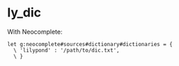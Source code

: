 # ly_dic

With Neocomplete:

```vim
let g:neocomplete#sources#dictionary#dictionaries = {
  \ 'lilypond' : '/path/to/dic.txt',
  \ }
```
